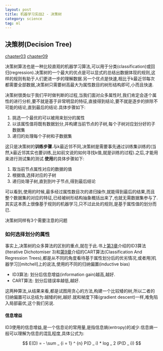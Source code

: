 ```yaml
---
layout: post
title: 机器学习实战2 - 决策树
category: science
tag: ml
---
```


## 决策树(Decision Tree)

[chapter03][chapter03]
[chapter09][chapter09]

决策树算法也是一种比较直观的机器学习算法,可以用于分类(classification)或回归(regression).决策树的一个最大的优点是可以显式的总结出数据体现的规则,这样的规则有助于人们更进一步的理解数据.另一个优点是快速,相比于k最近邻每次都需要全部数据,决策树只需要树高最大为属性数目的树形结构即可,小而且快速.

决策树很类似于我们平时做判断的过程,当我们面对众多属性时,我们肯定会逐个属性的进行分析,要不就是基于非常明显的特征,直接得到结论,要不就是逐步的排除不可能的结论,直到最后的结论.具体步骤如下:

1. 挑选一个最优的可以被用来划分的属性
2. 以该属性值将既有数据划分,并构建当前节点的子树,每个子树对应划分好的子数据集
3. 递归的处理每个子树和子数据集

这只是决策树的**训练步骤**.与k最近邻不同,决策树是需要事先通过训练集训练的(当然,k最近邻其实也要训练,比如前文说的如何寻找k值,就是训练的过程).之后,才能用来进行测试集的测试.**使用**的具体步骤如下:

1. 取当前节点属性对应的数据的值
2. 根据值,选择对应的子树
3. 递归处理子树,直到到叶子节点,得到最后结论

可以看到,使用的时候,最多经过属性数目次的递归操作,就能得到最后的结果,而且整个数据集的对应的特征,已经被树形结构抽象概括出来了,也就无需数据集参与了.其实这本质上很像基于规则的机器学习,只不过此处的规则,是基于属性值的划分而已.

决策树同样有3个需要注意的问题

### 如何选择划分的属性

事实上,决策树的众多算法的区别的重点,就在于此.书上[第3章][chapter03]介绍的ID3算法(Iterative Dichotomiser 3)和[第9章][chapter09]介绍的CART算法(Classification And Regression Trees),都是从不同的角度看待基于属性划分后的优劣情况,或者用[机器学习][mitchell]上的说法,使用的不同的归纳偏置(inductive bias)

* ID3算法: 划分后信息增益(information gain)越高,越好.
* CART算法: 划分后错误率越低,越好.

这两种算法,从结果来看,都是试图用贪心的方法,构建一个比较矮的树,所以二者的归纳偏置可以总结为:越矮的树,越好.就和梯度下降(gradient descent)一样,难免陷入局部最优,这个我们另说.

#### 信息增益

ID3使用的信息增益,是一个信息论的常用量,是指信息熵(entropy)的减少.信息熵一般可以理解为信息的混乱程度,具体公式为:

$$
E(D) = - \sum _ {i = 1} ^ {n} P(D _ i) * log _ 2 (P(D _ i))
$$







[chapter03]: https://github.com/LelouchHe/machine_learning_in_action_code/tree/master/chapter03
[chapter09]: https://github.com/LelouchHe/machine_learning_in_action_code/tree/master/chapter09
